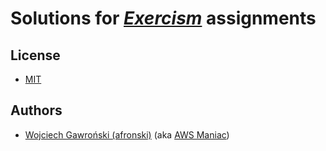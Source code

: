 # Solutions for [*Exercism*](https://exercism.org) assignments

## License

- [MIT](./LICENSE)

## Authors

- [Wojciech Gawroński (afronski)](https://github.com/afronski) (aka [AWS Maniac](https://awsmaniac.com))

